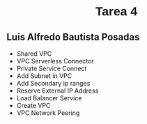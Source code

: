 <font face="Arial">
  <h1 align="center"><b>Tarea 4</b></h1>
</font>

## Luis Alfredo Bautista Posadas

- Shared VPC
- VPC Serverless Connector
- Private Service Connect
- Add Subnet in VPC
- Add Secondary ip ranges
- Reserve External IP Address
- Load Balancer Service
- Create VPC
- VPC Network Peering
